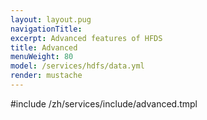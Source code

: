 ```yaml
---
layout: layout.pug
navigationTitle:
excerpt: Advanced features of HFDS
title: Advanced
menuWeight: 80
model: /services/hdfs/data.yml
render: mustache
---
```


#include /zh/services/include/advanced.tmpl
